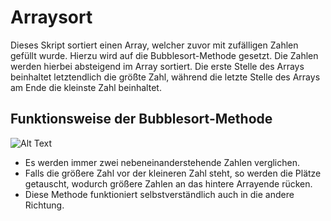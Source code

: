 # Arraysort
Dieses Skript sortiert einen Array, welcher zuvor mit zufälligen Zahlen gefüllt wurde.
Hierzu wird auf die Bubblesort-Methode gesetzt.
Die Zahlen werden hierbei absteigend im Array sortiert.
Die erste Stelle des Arrays beinhaltet letztendlich die größte Zahl, während die letzte Stelle des Arrays am Ende die kleinste Zahl beinhaltet.

## Funktionsweise der Bubblesort-Methode

![Alt Text](https://media.giphy.com/media/fdFQlt5A45jyw/giphy.gif)

- Es werden immer zwei nebeneinanderstehende Zahlen verglichen.
- Falls die größere Zahl vor der kleineren Zahl steht, so werden die Plätze getauscht, wodurch größere Zahlen an das hintere Arrayende rücken.
- Diese Methode funktioniert selbstverständlich auch in die andere Richtung.
